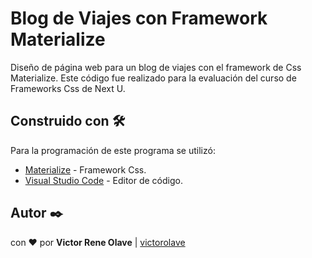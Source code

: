 # Blog de Viajes con Framework Materialize

Diseño de página web para un blog de viajes con el framework de Css Materialize. Este código fue realizado para la evaluación del curso de Frameworks Css de Next U.

## Construido con 🛠️

Para la programación de este programa se utilizó:
* [Materialize](https://materializecss.com/) - Framework Css.
* [Visual Studio Code](https://code.visualstudio.com/) - Editor de código.

## Autor ✒️

con ❤️ por   **Victor Rene Olave** | [victorolave](https://github.com/victorolave)
